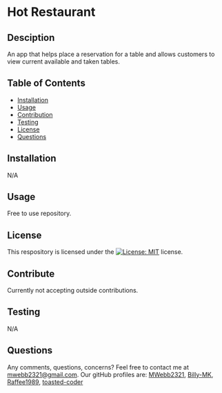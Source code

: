 # Hot Restaurant

## Desciption

An app that helps place a reservation for a table and allows customers to view current available and taken tables.

## Table of Contents

- [Installation](#installation)
- [Usage](#usage)
- [Contribution](#contribute)
- [Testing](#tests)
- [License](#license)
- [Questions](#questions)

## Installation

N/A

## Usage

Free to use repository.

## License

This respository is licensed under the [![License: MIT](https://img.shields.io/badge/License-MIT-yellow.svg)](https://opensource.org/licenses/MIT) license.

## Contribute

Currently not accepting outside contributions.

## Testing

N/A

## Questions

Any comments, questions, concerns? Feel free to contact me at [mwebb2321@gmail.com](maito:mwebb2321@gmail.com).
Our gitHub profiles are: [MWebb2321](https://github.com/MWebb2321), [Billy-MK](https://github.com/Billy-MK), [Raffee1989](https://github.com/Raffee1989), [toasted-coder](https://github.com/toasted-coder)
